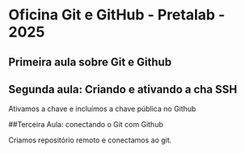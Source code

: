 # Oficina Git e GitHub - Pretalab - 2025

## Primeira aula sobre Git e Github

## Segunda aula: Criando e ativando a cha SSH

Ativamos a chave e incluímos a chave pública no Github

##Terceira Aula: conectando o Git com Github

Criamos repositório remoto e conectamos ao git.